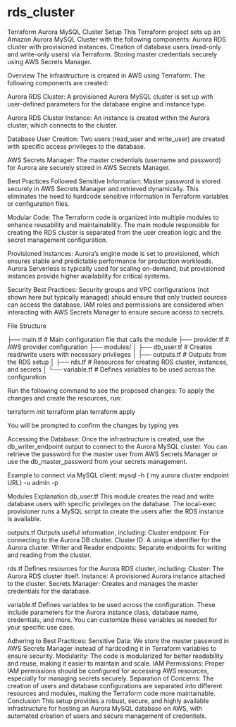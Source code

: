 # rds_cluster
Terraform Aurora MySQL Cluster Setup
This Terraform project sets up an Amazon Aurora MySQL Cluster with the following components:
Aurora RDS cluster with provisioned instances.
Creation of database users (read-only and write-only users) via Terraform.
Storing master credentials securely using AWS Secrets Manager.

Overview
The infrastructure is created in AWS using Terraform. The following components are created:

Aurora RDS Cluster:
A provisioned Aurora MySQL cluster is set up with user-defined parameters for the database engine and instance type.

Aurora RDS Cluster Instance:
An instance is created within the Aurora cluster, which connects to the cluster.

Database User Creation:
Two users (read_user and write_user) are created with specific access privileges to the database.

AWS Secrets Manager:
The master credentials (username and password) for Aurora are securely stored in AWS Secrets Manager.

Best Practices Followed
Sensitive Information:
Master password is stored securely in AWS Secrets Manager and retrieved dynamically. This eliminates the need to hardcode sensitive information in Terraform variables or configuration files.

Modular Code:
The Terraform code is organized into multiple modules to enhance reusability and maintainability. The main module responsible for creating the RDS cluster is separated from the user creation logic and the secret management configuration.

Provisioned Instances:
Aurora’s engine mode is set to provisioned, which ensures stable and predictable performance for production workloads. Aurora Serverless is typically used for scaling on-demand, but provisioned instances provide higher availability for critical systems.

Security Best Practices:
Security groups and VPC configurations (not shown here but typically managed) should ensure that only trusted sources can access the database.
IAM roles and permissions are considered when interacting with AWS Secrets Manager to ensure secure access to secrets.

File Structure


├── main.tf                 # Main configuration file that calls the module
├── provider.tf             # AWS provider configuration
├── modules/
│   ├── db_user.tf          # Creates read/write users with necessary privileges
│   ├── outputs.tf          # Outputs from the RDS setup 
│   ├── rds.tf              # Resources for creating RDS cluster, instances, and secrets
│   └── variable.tf         # Defines variables to be used across the configuration


Run the following command to see the proposed changes:
To apply the changes and create the resources, run:

terraform init
terraform plan
terraform apply

You will be prompted to confirm the changes by typing yes

Accessing the Database:
Once the infrastructure is created, use the db_writer_endpoint output to connect to the Aurora MySQL cluster.
You can retrieve the password for the master user from AWS Secrets Manager or use the db_master_password from your secrets management.

Example to connect via MySQL client:
mysql -h { my aurora cluster endpoint URL} -u admin -p

Modules Explanation
db_user.tf
This module creates the read and write database users with specific privileges on the database. The local-exec provisioner runs a MySQL script to create the users after the RDS instance is available.

outputs.tf
Outputs useful information, including:
Cluster endpoint: For connecting to the Aurora DB cluster.
Cluster ID: A unique identifier for the Aurora cluster.
Writer and Reader endpoints: Separate endpoints for writing and reading from the cluster.

rds.tf
Defines resources for the Aurora RDS cluster, including:
Cluster: The Aurora RDS cluster itself.
Instance: A provisioned Aurora instance attached to the cluster.
Secrets Manager: Creates and manages the master credentials for the database.

variable.tf
Defines variables to be used across the configuration. These include parameters for the Aurora instance class, database name, credentials, and more. You can customize these variables as needed for your specific use case.

Adhering to Best Practices:
Sensitive Data: We store the master password in AWS Secrets Manager instead of hardcoding it in Terraform variables to ensure security.
Modularity: The code is modularized for better readability and reuse, making it easier to maintain and scale.
IAM Permissions: Proper IAM permissions should be configured for accessing AWS resources, especially for managing secrets securely.
Separation of Concerns: The creation of users and database configurations are separated into different resources and modules, making the Terraform code more maintainable.
Conclusion
This setup provides a robust, secure, and highly available infrastructure for hosting an Aurora MySQL database on AWS, with automated creation of users and secure management of credentials.
